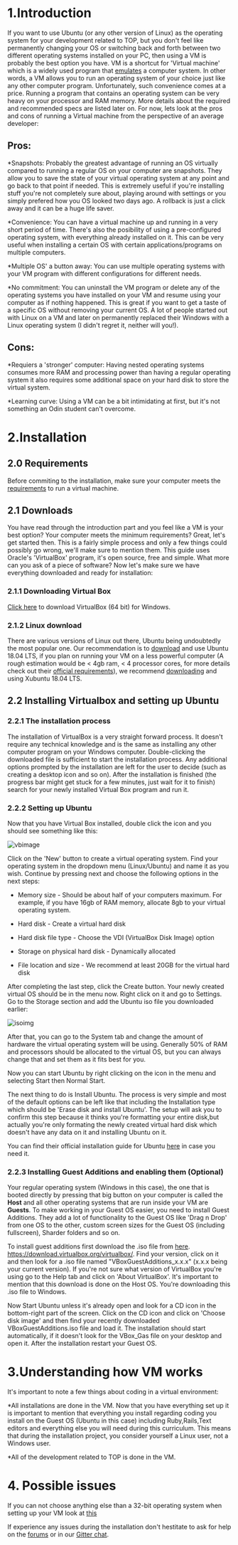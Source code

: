 # 1.Introduction

If you want to use Ubuntu (or any other version of Linux) as the operating system for your development related to TOP, but you don't feel like permanently changing your OS or switching back and forth between two different operating systems installed on your PC, then using a VM is probably the best option you have. VM is a shortcut for 'Virtual machine' which is a widely used program that [emulates](https://en.wikipedia.org/wiki/Emulator) a computer system. In other words, a VM allows you to run an operating system of your choice just like any other computer program. Unfortunately, such convenience comes at a price. Running a program that contains an operating system can be very heavy on your processor and RAM memory. More details about the required and recommended specs are listed later on. For now, lets look at the pros and cons of running a Virtual machine from the perspective of an average developer:

## Pros:
*Snapshots: Probably the greatest advantage of running an OS virtually compared to running a regular OS on your computer are snapshots. They allow you to save the state of your virtual operating system at any point and go back to that point if needed. This is extremely useful if you're installing stuff you're not completely sure about, playing around with settings or you simply prefered how you OS looked two days ago. A rollback is just a click away and it can be a huge life saver.

*Convenience: You can have a virtual machine up and running in a very short period of time. There's also the posibility of using a pre-configured operating system, with everything already installed on it. This can be very useful when installing a certain OS with certain applications/programs on multiple computers.

*Multiple OS' a button away: You can use multiple operating systems with your VM program with different configurations for different needs.

*No commitment: You can uninstall the VM program or delete any of the operating systems you have installed on your VM and resume using your computer as if nothing happened. This is great if you want to get a taste of a specific OS without removing your current OS. A lot of people started out with Linux on a VM and later on permanently replaced their Windows with a Linux operating system (I didn't regret it, neither will you!).

## Cons:
*Requiers a 'stronger' computer: Having nested operating systems consumes more RAM and processing power than having a regular operating system it also requires some additional space on your hard disk to store the virtual system.

*Learning curve: Using a VM can be a bit intimidating at first, but it's not something an Odin student can't overcome.

# 2.Installation

## 2.0 Requirements

Before commiting to the installation, make sure your computer meets the [requirements](https://www.virtualbox.org/wiki/End-user_documentation) to run a virtual machine.

## 2.1 Downloads

You have read through the introduction part and you feel like a VM is your best option? Your computer meets the minimum requirements? Great, let's get started then. This is a fairly simple process and only a few things could possibly go wrong, we'll make sure to mention them. This guide uses Oracle's 'VirtualBox' program, it's open source, free and simple. What more can you ask of a piece of software? Now let's make sure we have everything downloaded and ready for installation:

### 2.1.1 Downloading Virtual Box


[Click here](https://download.virtualbox.org/virtualbox/5.2.12/VirtualBox-5.2.12-122591-Win.exe) to download VirtualBox (64 bit) for Windows.

### 2.1.2 Linux download

There are various versions of Linux out there, Ubuntu being undoubtedly the most popular one. Our recommendation is to [download](http://releases.ubuntu.com/18.04/ubuntu-18.04-desktop-amd64.iso) and use Ubuntu 18.04 LTS, if you plan on running your VM on a less powerful computer (A rough estimation would be < 4gb ram, < 4 processor cores, for more details check out their [official requirements](https://help.ubuntu.com/community/Installation/SystemRequirements)), we recommend [downloading](https://xubuntu.org/download) and using Xubuntu 18.04 LTS.

## 2.2 Installing Virtualbox and setting up Ubuntu

### 2.2.1 The installation process 

The installation of VirtualBox is a very straight forward process. It doesn't require any technical knowledge and is the same as installing any other computer program on your Windows computer. Double-clicking the downloaded file is sufficient to start the installation process. Any additional options prompted by the installation are left for the user to decide (such as creating a desktop icon and so on). After the installation is finished (the progress bar might get stuck for a few minutes, just wait for it to finish) search for your newly installed Virtual Box program and run it.

### 2.2.2 Setting up Ubuntu
Now that you have Virtual Box installed, double click the icon and you should see something like this:

![vbimage](https://i.imgur.com/q9MauDU.png)

Click on the 'New' button to create a virtual operating system. Find your operating system in the dropdown menu (Linux/Ubuntu) and name it as you wish. Continue by pressing next and choose the following options in the next steps:

- Memory size - Should be about half of your computers maximum. For example, if you have 16gb of RAM memory, allocate 8gb to your virtual operating system.

- Hard disk - Create a virtual hard disk

- Hard disk file type - Choose the VDI (VirtualBox Disk Image) option

- Storage on physical hard disk - Dynamically allocated

- File location and size - We recommend at least 20GB for the virtual hard disk

After completing the last step, click the Create button. Your newly created virtual OS should be in the menu now. Right click on it and go to Settings. Go to the Storage section and add the Ubuntu iso file you downloaded earlier:

![isoimg](https://i.imgur.com/lJvWXoZ.png)

After that, you can go to the System tab and change the amount of hardware the virtual operating system will be using. Generally 50% of RAM and processors should be allocated to the virtual OS, but you can always change that and set them as it fits best for you. 

Now you can start Ubuntu by right clicking on the icon in the menu and selecting Start then Normal Start.

The next thing to do is Install Ubuntu. The process is very simple and most of the default options can be left like that including the Installation type which should be 'Erase disk and install Ubuntu'. The setup will ask you to confirm this step because it thinks you're formatting your entire disk,but actually you're only formating the newly created virtual hard disk
which doesn't have any data on it and installing Ubuntu on it.

You can find their official installation guide for Ubuntu [here](https://tutorials.ubuntu.com/tutorial/tutorial-install-ubuntu-desktop#0) in case you need it.

### 2.2.3 Installing Guest Additions and enabling them (Optional)

 Your regular operating system (Windows in this case), the one that is booted directly by pressing that big button on your computer is called the **Host** and all other operating systems that are run inside your VM are **Guests**. To make working in your Guest OS easier, you need to install Guest Additions. They add a lot of functionality to the Guest OS like 'Drag n Drop' from one OS to the other, custom screen sizes for the Guest OS (including fullscreen), Sharder folders and so on.

To install guest additions first download the .iso file from [here](https://download.virtualbox.org/virtualbox/). https://download.virtualbox.org/virtualbox/. Find your version, click on it and then look for a .iso file named "VBoxGuestAdditions_x.x.x" (x.x.x being your current version). If you're not sure what version of VirtualBox you're using go to the Help tab and click on 'About VirtualBox'. It's important to mention that this download is done on the Host OS. You're downloading this .iso file to Windows.

Now Start Ubuntu unless it's already open and look for a CD icon in the bottom-right part of the screen. Click on the CD icon and click on 'Choose disk image' and then find your recently downloaded VBoxGuestAdditions.iso file and load it. The installation should start automatically, if it doesn't look for the VBox_Gas file on your desktop and open it. After the installation restart your Guest OS.

# 3.Understanding how VM works

  It's important to note a few things about coding in a virtual environment:
  
*All installations are done in the VM. Now that you have everything set up it is important to mention that everything you install regarding coding you install on the Guest OS (Ubuntu in this case) including Ruby,Rails,Text editors and everything else you will need during this curriculum. This means that during the installation project, you consider yourself a Linux user, not a Windows user.

*All of the development related to TOP is done in the VM. 

# 4. Possible issues
If you can not choose anything else than a 32-bit operating system when setting up your VM look at [this](http://www.fixedbyvonnie.com/2014/11/virtualbox-showing-32-bit-guest-versions-64-bit-host-os/#.WzzZYXYzZN0)

If experience any issues during the installation don't hestitate to ask for help on the [forums](https://forum.theodinproject.com/c/help) or in our [Gitter chat](https://gitter.im/TheOdinProject/theodinproject).

